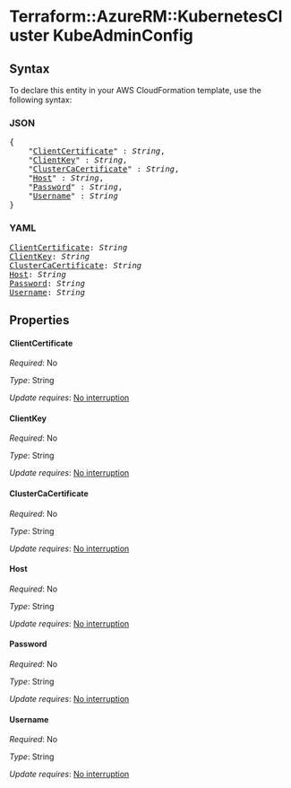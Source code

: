 # Terraform::AzureRM::KubernetesCluster KubeAdminConfig

## Syntax

To declare this entity in your AWS CloudFormation template, use the following syntax:

### JSON

<pre>
{
    "<a href="#clientcertificate" title="ClientCertificate">ClientCertificate</a>" : <i>String</i>,
    "<a href="#clientkey" title="ClientKey">ClientKey</a>" : <i>String</i>,
    "<a href="#clustercacertificate" title="ClusterCaCertificate">ClusterCaCertificate</a>" : <i>String</i>,
    "<a href="#host" title="Host">Host</a>" : <i>String</i>,
    "<a href="#password" title="Password">Password</a>" : <i>String</i>,
    "<a href="#username" title="Username">Username</a>" : <i>String</i>
}
</pre>

### YAML

<pre>
<a href="#clientcertificate" title="ClientCertificate">ClientCertificate</a>: <i>String</i>
<a href="#clientkey" title="ClientKey">ClientKey</a>: <i>String</i>
<a href="#clustercacertificate" title="ClusterCaCertificate">ClusterCaCertificate</a>: <i>String</i>
<a href="#host" title="Host">Host</a>: <i>String</i>
<a href="#password" title="Password">Password</a>: <i>String</i>
<a href="#username" title="Username">Username</a>: <i>String</i>
</pre>

## Properties

#### ClientCertificate

_Required_: No

_Type_: String

_Update requires_: [No interruption](https://docs.aws.amazon.com/AWSCloudFormation/latest/UserGuide/using-cfn-updating-stacks-update-behaviors.html#update-no-interrupt)

#### ClientKey

_Required_: No

_Type_: String

_Update requires_: [No interruption](https://docs.aws.amazon.com/AWSCloudFormation/latest/UserGuide/using-cfn-updating-stacks-update-behaviors.html#update-no-interrupt)

#### ClusterCaCertificate

_Required_: No

_Type_: String

_Update requires_: [No interruption](https://docs.aws.amazon.com/AWSCloudFormation/latest/UserGuide/using-cfn-updating-stacks-update-behaviors.html#update-no-interrupt)

#### Host

_Required_: No

_Type_: String

_Update requires_: [No interruption](https://docs.aws.amazon.com/AWSCloudFormation/latest/UserGuide/using-cfn-updating-stacks-update-behaviors.html#update-no-interrupt)

#### Password

_Required_: No

_Type_: String

_Update requires_: [No interruption](https://docs.aws.amazon.com/AWSCloudFormation/latest/UserGuide/using-cfn-updating-stacks-update-behaviors.html#update-no-interrupt)

#### Username

_Required_: No

_Type_: String

_Update requires_: [No interruption](https://docs.aws.amazon.com/AWSCloudFormation/latest/UserGuide/using-cfn-updating-stacks-update-behaviors.html#update-no-interrupt)

